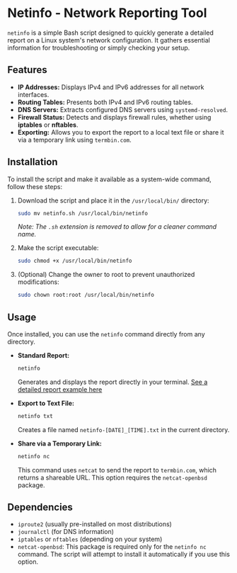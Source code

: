 # Netinfo - Network Reporting Tool

`netinfo` is a simple Bash script designed to quickly generate a detailed report on a Linux system's network configuration. It gathers essential information for troubleshooting or simply checking your setup.

## Features

- **IP Addresses:** Displays IPv4 and IPv6 addresses for all network interfaces.
- **Routing Tables:** Presents both IPv4 and IPv6 routing tables.
- **DNS Servers:** Extracts configured DNS servers using `systemd-resolved`.
- **Firewall Status:** Detects and displays firewall rules, whether using **iptables** or **nftables**.
- **Exporting:** Allows you to export the report to a local text file or share it via a temporary link using `termbin.com`.

## Installation

To install the script and make it available as a system-wide command, follow these steps:

1.  Download the script and place it in the `/usr/local/bin/` directory:
    ```bash
    sudo mv netinfo.sh /usr/local/bin/netinfo
    ```
    *Note: The `.sh` extension is removed to allow for a cleaner command name.*

2.  Make the script executable:
    ```bash
    sudo chmod +x /usr/local/bin/netinfo
    ```

3.  (Optional) Change the owner to root to prevent unauthorized modifications:
    ```bash
    sudo chown root:root /usr/local/bin/netinfo
    ```

## Usage

Once installed, you can use the `netinfo` command directly from any directory.

-   **Standard Report:**
    ```bash
    netinfo
    ```
    Generates and displays the report directly in your terminal.
    [See a detailed report example here](output.md)

-   **Export to Text File:**
    ```bash
    netinfo txt
    ```
    Creates a file named `netinfo-[DATE]_[TIME].txt` in the current directory.

-   **Share via a Temporary Link:**
    ```bash
    netinfo nc
    ```
    This command uses `netcat` to send the report to `termbin.com`, which returns a shareable URL. This option requires the `netcat-openbsd` package.

## Dependencies

-   `iproute2` (usually pre-installed on most distributions)
-   `journalctl` (for DNS information)
-   `iptables` or `nftables` (depending on your system)
-   `netcat-openbsd`: This package is required only for the `netinfo nc` command. The script will attempt to install it automatically if you use this option.
